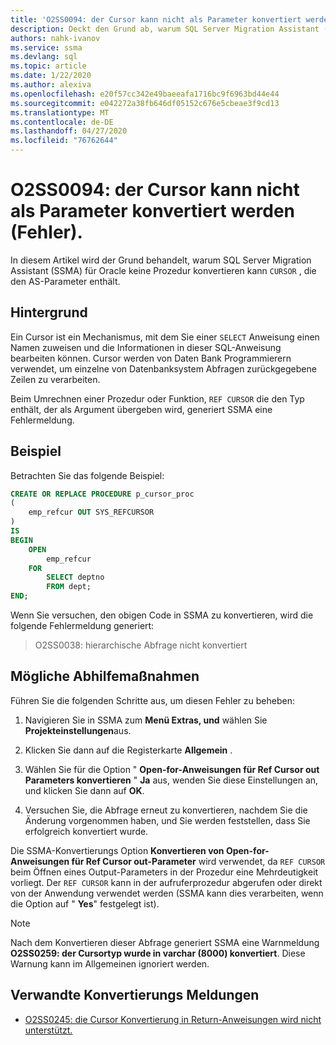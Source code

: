```yaml
---
title: 'O2SS0094: der Cursor kann nicht als Parameter konvertiert werden (Fehler).'
description: Deckt den Grund ab, warum SQL Server Migration Assistant (SSMA) für Oracle eine Prozedur, die den Cursor als Parameter enthält, nicht konvertieren kann.
authors: nahk-ivanov
ms.service: ssma
ms.devlang: sql
ms.topic: article
ms.date: 1/22/2020
ms.author: alexiva
ms.openlocfilehash: e20f57cc342e49baeeafa1716bc9f6963bd44e44
ms.sourcegitcommit: e042272a38fb646df05152c676e5cbeae3f9cd13
ms.translationtype: MT
ms.contentlocale: de-DE
ms.lasthandoff: 04/27/2020
ms.locfileid: "76762644"
---
```

# <a name="o2ss0094-unable-to-convert-cursor-as-parameter-error"></a>O2SS0094: der Cursor kann nicht als Parameter konvertiert werden (Fehler).

In diesem Artikel wird der Grund behandelt, warum SQL Server Migration Assistant (SSMA) für Oracle keine Prozedur konvertieren kann `CURSOR` , die den AS-Parameter enthält.

## <a name="background"></a>Hintergrund

Ein Cursor ist ein Mechanismus, mit dem Sie einer `SELECT` Anweisung einen Namen zuweisen und die Informationen in dieser SQL-Anweisung bearbeiten können. Cursor werden von Daten Bank Programmierern verwendet, um einzelne von Datenbanksystem Abfragen zurückgegebene Zeilen zu verarbeiten.

Beim Umrechnen einer Prozedur oder Funktion, `REF CURSOR` die den Typ enthält, der als Argument übergeben wird, generiert SSMA eine Fehlermeldung.

## <a name="example"></a>Beispiel

Betrachten Sie das folgende Beispiel:

```sql
CREATE OR REPLACE PROCEDURE p_cursor_proc
(
    emp_refcur OUT SYS_REFCURSOR
)
IS
BEGIN
    OPEN
        emp_refcur
    FOR
        SELECT deptno
        FROM dept;
END;
```

Wenn Sie versuchen, den obigen Code in SSMA zu konvertieren, wird die folgende Fehlermeldung generiert:

> O2SS0038: hierarchische Abfrage nicht konvertiert

## <a name="possible-remedies"></a>Mögliche Abhilfemaßnahmen

Führen Sie die folgenden Schritte aus, um diesen Fehler zu beheben:

1. Navigieren Sie in SSMA zum **Menü Extras, und** wählen Sie **Projekteinstellungen**aus.

2. Klicken Sie dann auf die Registerkarte **Allgemein** .

3. Wählen Sie für die Option " **Open-for-Anweisungen für Ref Cursor out Parameters konvertieren** " **Ja** aus, wenden Sie diese Einstellungen an, und klicken Sie dann auf **OK**.

4. Versuchen Sie, die Abfrage erneut zu konvertieren, nachdem Sie die Änderung vorgenommen haben, und Sie werden feststellen, dass Sie erfolgreich konvertiert wurde.

Die SSMA-Konvertierungs Option **Konvertieren von Open-for-Anweisungen für Ref Cursor out-Parameter** wird verwendet, da `REF CURSOR` beim Öffnen eines Output-Parameters in der Prozedur eine Mehrdeutigkeit vorliegt. Der `REF CURSOR` kann in der aufruferprozedur abgerufen oder direkt von der Anwendung verwendet werden (SSMA kann dies verarbeiten, wenn die Option auf " **Yes**" festgelegt ist).

> [!NOTE]
> Nach dem Konvertieren dieser Abfrage generiert SSMA eine Warnmeldung **O2SS0259: der Cursortyp wurde in varchar (8000) konvertiert**. Diese Warnung kann im Allgemeinen ignoriert werden.

## <a name="related-conversion-messages"></a>Verwandte Konvertierungs Meldungen

* [O2SS0245: die Cursor Konvertierung in Return-Anweisungen wird nicht unterstützt.](o2ss0245.md)
